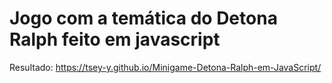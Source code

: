 # Jogo com a temática do Detona Ralph feito em javascript

Resultado: https://tsey-y.github.io/Minigame-Detona-Ralph-em-JavaScript/
